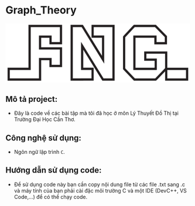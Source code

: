 # Graph_Theory
<img src="https://github.com/lequocthinh-Genesis/FNG-demo-1/blob/master/assets/img/FNG-logo.png?raw=true">

## Mô tả project:

- Đây là code về các bài tập mà tôi đã học ở môn Lý Thuyết Đồ Thị tại Trường Đại Học Cần Thơ.

## Công nghệ sử dụng:

- Ngôn ngữ lập trình `C`.

## Hướng dẫn sử dụng code:

- Để sử dụng code này bạn cần copy nội dung file từ các file .txt sang .c và máy tính của bạn phải cài đặc môi trường C và một IDE (DevC++, VS Code,...) để có thể chạy code.
